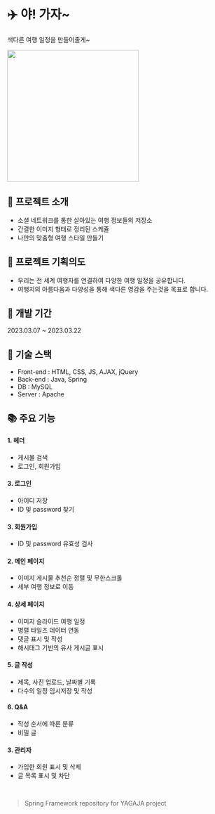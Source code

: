 # ✈️ 야! 가자~

색다른 여행 일정을 만들어줄게~

<img src='https://github.com/XCEVOR/teamproject-yagaja-spring-fw/assets/111336041/bb11c85d-3ece-4d62-8ccb-d7bf8888521b' width=300px text-align='center' />

<br>

## 📄 프로젝트 소개
- 소셜 네트워크를 통한 살아있는 여행 정보들의 저장소
- 간결한 이미지 형태로 정리된 스케쥴
- 나만의 맞춤형 여행 스타일 만들기

## 🎯 프로젝트 기획의도
- 우리는 전 세계 여행자를 연결하여 다양한 여행 일정을 공유합니다.
- 여행지의 아름다움과 다양성을 통해 색다른 영감을 주는것을 목표로 합니다.

## 📅 개발 기간
2023.03.07 ~ 2023.03.22

## 🔧 기술 스택
- Front-end : HTML, CSS, JS, AJAX, jQuery
- Back-end : Java, Spring
- DB : MySQL
- Server : Apache

## 📚 주요 기능
#### 1. 헤더
- 게시물 검색
- 로그인, 회원가입

#### 3. 로그인
- 아이디 저장
- ID 및 password 찾기
#### 3. 회원가입
- ID 및 password 유효성 검사
#### 2. 메인 페이지
- 이미지 게시물 추천순 정렬 및 무한스크롤
- 세부 여행 정보로 이동
#### 4. 상세 페이지
- 이미지 슬라이드 여행 일정
- 병렬 타일즈 데이터 연동
- 댓글 표시 및 작성
- 해시태그 기반의 유사 게시글 표시
#### 5. 글 작성
- 제목, 사진 업로드, 날짜별 기록
- 다수의 일정 임시저장 및 작성
#### 6. Q&A
- 작성 순서에 따른 분류
- 비밀 글
#### 3. 관리자
- 가입한 회원 표시 및 삭제
- 글 목록 표시 및 차단

<br>

> Spring Framework repository for YAGAJA project
